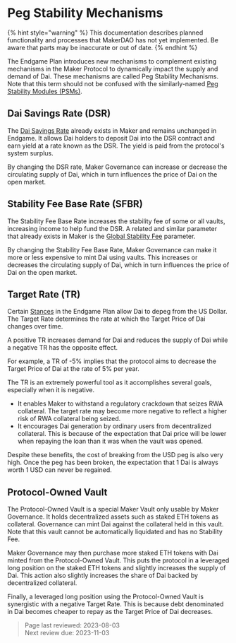 # Peg Stability Mechanisms

{% hint style="warning" %}
This documentation describes planned functionality and processes that MakerDAO has not yet implemented. Be aware that parts may be inaccurate or out of date.
{% endhint %}

The Endgame Plan introduces new mechanisms to complement existing mechanisms in the Maker Protocol to dynamically impact the supply and demand of Dai. These mechanisms are called Peg Stability Mechanisms. Note that this term should not be confused with the similarly-named [Peg Stability Modules (PSMs)](https://manual.makerdao.com/module-index/module-psm).

## Dai Savings Rate (DSR)

The [Dai Savings Rate](https://manual.makerdao.com/parameter-index/core/param-dai-savings-rate) already exists in Maker and remains unchanged in Endgame. It allows Dai holders to deposit Dai into the DSR contract and earn yield at a rate known as the DSR. The yield is paid from the protocol's system surplus. 

By changing the DSR rate, Maker Governance can increase or decrease the circulating supply of Dai, which in turn influences the price of Dai on the open market.

## Stability Fee Base Rate (SFBR)

The Stability Fee Base Rate increases the stability fee of some or all vaults, increasing income to help fund the DSR. A related and similar parameter that already exists in Maker is the [Global Stability Fee](https://manual.makerdao.com/parameter-index/vault-risk/param-stability-fee#considerations) parameter.

By changing the Stability Fee Base Rate, Maker Governance can make it more or less expensive to mint Dai using vaults. This increases or decreases the circulating supply of Dai, which in turn influences the price of Dai on the open market.

## Target Rate (TR)

Certain [Stances](stances.md) in the Endgame Plan allow Dai to depeg from the US Dollar. The Target Rate determines the rate at which the Target Price of Dai changes over time. 

A positive TR increases demand for Dai and reduces the supply of Dai while a negative TR has the opposite effect.

For example, a TR of -5% implies that the protocol aims to decrease the Target Price of Dai at the rate of 5% per year. 

The TR is an extremely powerful tool as it accomplishes several goals, especially when it is negative.
 - It enables Maker to withstand a regulatory crackdown that seizes RWA collateral. The target rate may become more negative to reflect a higher risk of RWA collateral being seized.
 - It encourages Dai generation by ordinary users from decentralized collateral. This is because of the expectation that Dai price will be lower when repaying the loan than it was when the vault was opened. 

Despite these benefits, the cost of breaking from the USD peg is also very high. Once the peg has been broken, the expectation that 1 Dai is always worth 1 USD can never be regained.

## Protocol-Owned Vault

The Protocol-Owned Vault is a special Maker Vault only usable by Maker Governance. It holds decentralized assets such as staked ETH tokens as collateral. Governance can mint Dai against the collateral held in this vault. Note that this vault cannot be automatically liquidated and has no Stability Fee.

Maker Governance may then purchase more staked ETH tokens with Dai minted from the Protocol-Owned Vault. This puts the protocol in a leveraged long position on the staked ETH tokens and slightly increases the supply of Dai. This action also slightly increases the share of Dai backed by decentralized collateral. 

Finally, a leveraged long position using the Protocol-Owned Vault is synergistic with a negative Target Rate. This is because debt denominated in Dai becomes cheaper to repay as the Target Price of Dai decreases.


>Page last reviewed: 2023-08-03    
>Next review due: 2023-11-03  
